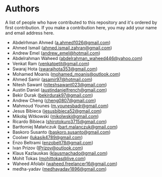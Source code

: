 # Authors
A list of people who have contributed to this repository and it's ordered by first contribution.
If you make a contribution here, you may add your name and email address here.

- Abdelrhman Ahmed (a.ahmed1026@gmail.com)
- Ahmed Ismail (ahmed.ismail.zahran@gmail.com)
- Andrew Emel (andrew_emel@hotmail.com)
- Abdelrahman Waheed (abdelrahman_waheed446@yahoo.com)
- Venkat Ram (venkatpetit@gmail.com)
- Swaraj Hota (swarajhota353@gmail.com)
- Mohamed Moanis (mohamed_moanis@outlook.com)
- Ahmed Samir (asamir97@hotmail.com)
- Nitesh Sawant (niteshsawant023@gmail.com)
- Austin Daniel (austindanielfrench@gmail.com)
- Bekir Durak (bekirdurak97@gmail.com)
- Andrew Cheng (cheng0807@gmail.com)
- Mahmoud Younes (m.younesbadr@gmail.com)
- Jesus Bibieca (jesusbibieca52@gmail.com)
- Mikołaj Witkowski (mikolwski@gmail.com)
- Ricardo Bibieca (shirotokuro3715@gmail.com)
- Bartłomiej Małańczuk (bart.malanczuk@gmail.com)
- Baskoro Susanto (baskoro.susanto@gmail.com)
- Coolxer (lukasik4789@gmail.com)
- Enzo Beltrami (enzobelt78@gmail.com)
- Ivan Prizov (IPrizov@outlook.com)
- Klaus Kazlauskas (klausmachado@gmail.com)
- Mohit Tokas (mohittokas@live.com)
- Waheed Afolabi (waheed.freelancer16@gmail.com)
- medha-yadav (medhayadav1896@gmail.com)